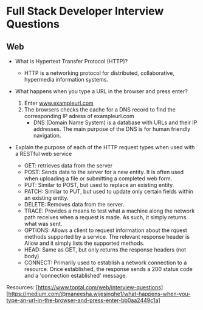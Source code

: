# Full Stack Developer Interview Questions 

## Web 

* What is Hypertext Transfer Protocol (HTTP)?
	* HTTP is a networking protocol for distributed, collaborative, hypermedia information systems. 

* What happens when you type a URL in the browser and press enter? 
	1. Enter www.exampleurl.com
	2. The browsers checks the cache for a DNS record to find the corresponding IP adress of exampleurl.com
		* DNS (Domain Name System) is a database with URLs and their IP addresses. The main purpose of the DNS is for human friendly navigation. 

* Explain the purpose of each of the HTTP request types when used with a RESTful web service 
	* GET: retrieves data from the server 
	* POST: Sends data to the server for a new entity. It is often used when uploading a file or submitting a completed web form. 
	* PUT: Similar to POST, but used to replace an existing entity. 
	* PATCH: Similar to PUT, but used to update only certain fields within an existing entity.
	* DELETE: Removes data from the server. 
	* TRACE: Provides a means to test what a machine along the network path receives when a request is made. As such, it simply returns what was sent. 
	* OPTIONS: Allows a client to request information about the rquest methods supported by a service. The relevant response header is Allow and it simply lists the supported methods. 
	* HEAD: Same as GET, but only returns the response headers (not body)
	* CONNECT: Primarily used to establish a network connection to a resource. Once established, the response sends a 200 status code and a 'connection established' message. 




Resources: 
[https://www.toptal.com/web/interview-questions]
[https://medium.com/@maneesha.wijesinghe1/what-happens-when-you-type-an-url-in-the-browser-and-press-enter-bb0aa2449c1a]
